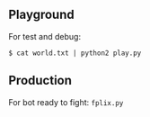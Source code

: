 ## Playground

For test and debug:

```
$ cat world.txt | python2 play.py
```

## Production

For bot ready to fight: `fplix.py`
